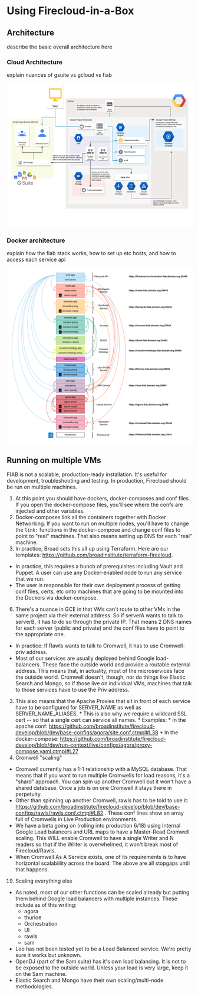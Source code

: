 # Using Firecloud-in-a-Box

## Architecture

describe the basic overall architecture here

### Cloud Architecture

explain nuances of gsuite vs gcloud vs fiab

![Alt text](./screenshots/fiab-cloud-infrastructure.png "Enable DwD")

### Docker architecture

explain how the fiab stack works, how to set up etc hosts, and how to access each service api

![Alt text](./screenshots/fiab-internal-infrastructure.png "Enable DwD")


## Running on multiple VMs
FIAB is not a scalable, production-ready installation. It's useful for development, troubleshooting and testing. In production, Firecloud should be run on multiple machines. 

 1. At this point you should have dockers, docker-composes and conf files. If you open the docker-compose files, you'll see where the confs are injected and other variables. 
 2. Docker-composes link all the containers together with Docker Networking. If you want to run on multiple nodes, you'll have to change the `link:` functions in the docker-compose and change conf files to point to "real" machines. That also means setting up DNS for each "real" machine.
 3. In practice, Broad sets this all up using Terraform. Here are our templates: https://github.com/broadinstitute/terraform-firecloud.  
   * In practice, this requires a bunch of prerequisites including Vault and Puppet. A user can use any Docker-enabled node to run any service that we run. 
   * The user is responsible for their own deployment process of getting conf files, certs, etc onto machines that are going to be mounted into the Dockers via docker-compose.
 6. There's a nuance in GCE in that VMs can't route to other VMs in the same project via their external address. So if serverA wants to talk to serverB, it has to do so through the private IP. That means 2 DNS names for each server (public and private) and the conf files have to point to the appropriate one.
   * In practice: If Rawls wants to talk to Cromwell, it has to use Cromwell-priv address.
   * Most of our services are usually deployed behind Google load-balancers. These face the outside world and provide a routable external address. This means that, in actuality, most of the microservices face the outside world. Cromwell doesn't, though, nor do things like Elastic Search and Mongo, so if those live on individual VMs, machines that talk to those services have to use the Priv address.
   3. This also means that the Apache Proxies that sit in front of each service have to be configured for SERVER_NAME as well as SERVER_NAME_ALIASES. 
     * This is also why we require a wildcard SSL cert -- so that a single cert can service all names.
     * Examples:
     * In the apache conf: https://github.com/broadinstitute/firecloud-develop/blob/dev/base-configs/agora/site.conf.ctmpl#L38
     * In the docker-compose: https://github.com/broadinstitute/firecloud-develop/blob/dev/run-context/live/configs/agora/proxy-compose.yaml.ctmpl#L27
 14. Cromwell "scaling"
   * Cromwell currently has a 1-1 relationship with a MySQL database. That means that if you want to run multiple Cromwells for load reasons, it's a "shard" approach. You can spin up another Cromwell but it won't have a shared database. Once a job is on one Cromwell it stays there in perpetuity.
   * Other than spinning up another Cromwell, rawls has to be told to use it: https://github.com/broadinstitute/firecloud-develop/blob/dev/base-configs/rawls/rawls.conf.ctmpl#L82 . These conf lines show an array full of Cromwells in Live Production environments. 
   * We have a beta going on (rolling into production 6/18) using Internal Google Load balancers and URL maps to have a Master-Read Cromwell scaling. This WILL enable Cromwell to have a single Writer and N readers so that if the Writer is overwhelmed, it won't break most of Firecloud/Rawls.
   * When Cromwell As A Service exists, one of its requirements is to have horizontal scalabiility across the board. The above are all stopgaps until that happens.
 19. Scaling everything else
   * As noted, most of our other functions can be scaled already but putting them behind Google load balancers with multiple instances. These include as of this writing: 
     * agora
     * thurloe
     * Orchestration
     * UI
     * rawls
     * sam
   * Leo has not been tested yet to be a Load Balanced service. We're pretty sure it works but unknown.
   * OpenDJ (part of the Sam suite) has it's own load balancing. It is not to be exposed to the outside world. Unless your load is very large, keep it on the Sam machine.
   * Elastic Search and Mongo have their own scaling/multi-node methodologies.
